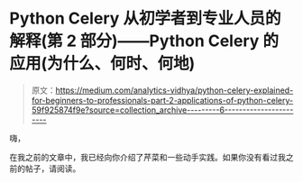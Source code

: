# Python Celery 从初学者到专业人员的解释(第 2 部分)——Python Celery 的应用(为什么、何时、何地)

> 原文：<https://medium.com/analytics-vidhya/python-celery-explained-for-beginners-to-professionals-part-2-applications-of-python-celery-59f925874f9e?source=collection_archive---------6----------------------->

嗨，

在我之前的文章中，我已经向你介绍了芹菜和一些动手实践。如果你没有看过我之前的帖子，请阅读。